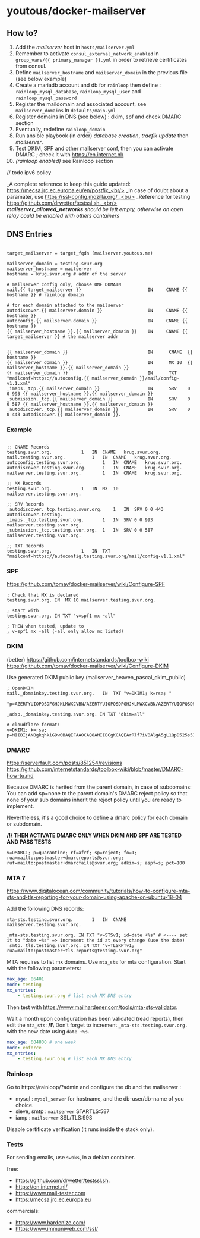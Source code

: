 # youtous/docker-mailserver

## How to?

1. Add the *mailserver* host in `hosts/mailserver.yml` 
2. Remember to activate `consul_external_network_enabled` in `group_vars/{{ primary_manager }}.yml` in order to retrieve certificates from consul.
3. Define `mailserver_hostname` and `mailserver_domain` in the previous file (see below example)
4. Create a mariadb account and db for `rainloop` then define : `rainloop_mysql_database`, `rainloop_mysql_user` and `rainloop_mysql_password` 
5. Register the maildomain and associated account, see `mailserver_domains` in `defaults/main.yml`
6. Register domains in DNS (see below) : dkim, spf and check DMARC section
7. Eventually, redefine `rainloop_domain`
8. Run ansible playbook (in order) *database creation*, *traefik update* then *mailserver*.
9. Test DKIM, SPF and other mailserver conf, then you can activate DMARC ; check it with https://en.internet.nl/
10. _(rainloop enabled)_ see Rainloop section

// todo ipv6 policy

_A complete reference to keep this guide updated: https://mecsa.jrc.ec.europa.eu/en/postfix_<br/>
_In case of doubt about a paramater, use https://ssl-config.mozilla.org/._<br/>
_Reference for testing https://github.com/drwetter/testssl.sh._<br/>
_**mailserver_allowed_networks** should be left empty, otherwise an open relay could be enabled with others containers_<br/>
## DNS Entries

```text

target_mailserver = target_fqdn (mailserver.youtous.me)

mailserver_domain = testing.svur.org
mailserver_hostname = mailserver
hostname = krug.svur.org # addr of the server

# mailserver config only, choose ONE DOMAIN
mail.{{ target_mailserver }}                         IN     CNAME {{ hostname }} # rainloop domain

# for each domain attached to the mailserver
autodiscover.{{ mailserver.domain }}                 IN     CNAME {{ hostname }}
autoconfig.{{ mailserver.domain }}                   IN     CNAME {{ hostname }}
{{ mailserver_hostname }}.{{ mailserver_domain }}    IN     CNAME {{ target_mailserver }} # the mailserver addr


{{ mailserver_domain }}                              IN      CNAME  {{ hostname }}
{{ mailserver_domain }}                              IN      MX 10  {{ mailserver_hostname }}.{{ mailserver_domain }}
{{ mailserver_domain }}                              IN      TXT    "mailconf=https://autoconfig.{{ mailserver_domain }}/mail/config-v1.1.xml"
_imaps._tcp.{{ mailserver_domain }}                  IN      SRV    0 0 993 {{ mailserver_hostname }}.{{ mailserver_domain }}
_submission._tcp.{{ mailserver_domain }}             IN      SRV    0 0 587 {{ mailserver_hostname }}.{{ mailserver_domain }}
_autodiscover._tcp.{{ mailserver_domain }}           IN      SRV    0 0 443 autodiscover.{{ mailserver_domain }}.
```

### Example 
```text

;; CNAME Records
testing.svur.org.			1	IN	CNAME	krug.svur.org.
mail.testing.svur.org.			1	IN	CNAME	krug.svur.org.
autoconfig.testing.svur.org.		1	IN	CNAME	krug.svur.org.
autodiscover.testing.svur.org.		1	IN	CNAME	krug.svur.org.
mailserver.testing.svur.org.		1	IN	CNAME	krug.svur.org.

;; MX Records
testing.svur.org.			1	IN	MX	10 mailserver.testing.svur.org.

;; SRV Records
_autodiscover._tcp.testing.svur.org.	1	IN	SRV	0 0 443 autodiscover.testing.
_imaps._tcp.testing.svur.org.		1	IN	SRV	0 0 993 mailserver.testing.svur.org.
_submission._tcp.testing.svur.org.	1	IN	SRV	0 0 587 mailserver.testing.svur.org.

;; TXT Records
testing.svur.org.			1	IN	TXT	"mailconf=https://autoconfig.testing.svur.org/mail/config-v1.1.xml"
```

### SPF
https://github.com/tomav/docker-mailserver/wiki/Configure-SPF

```text
; Check that MX is declared
testing.svur.org. IN  MX 10 mailserver.testing.svur.org.

; start with 
testing.svur.org. IN TXT "v=spf1 mx ~all" 

; THEN when tested, update to
; v=spf1 mx -all (-all only allow mx listed)
```

### DKIM
(better) https://github.com/internetstandards/toolbox-wiki
https://github.com/tomav/docker-mailserver/wiki/Configure-DKIM

Use generated DKIM public key (mailserver_heaven_pascal_dkim_public)

```text
; OpenDKIM
mail._domainkey.testing.svur.org.	IN	TXT	"v=DKIM1; k=rsa; "
	  "p=AZERTYUIOPQSDFGHJKLMWXCVBN/AZERTYUIOPQSDFGHJKLMWXCVBN/AZERTYUIOPQSDFGHJKLMWXCVBN/AZERTYUIOPQSDFGHJKLMWXCVBN/AZERTYUIOPQSDFGHJKLMWXCVBN/AZERTYUIOPQSDFGHJKLMWXCVBN/AZERTYUIOPQSDFGHJKLMWXCVBN/AZERTYUIOPQSDFGHJKLMWXCVBN" 

_adsp._domainkey.testing.svur.org. IN TXT "dkim=all"
```

```text
# cloudflare format:
v=DKIM1; k=rsa; 
p=MIIBIjANBgkqhkiG9w0BAQEFAAOCAQ8AMIIBCgKCAQEArRlf7iVBAlgA5gL1QpD525s5IIwrg3hSTtuC9exziZAV3tNSi4QnuZoIPsAepyJikSBElkRwLxoG5a1XBzrg0p7K2bE0DHNXBPccV/Xg2/PDXLHicnMvItNOCn3TXI0cYLZh7bGeHL4pDggxgQIFmgx4RF1fxhHA+Sh+Cz34mXsGWZoAWPBb3xZnB7+PJNQ8ZIFs622DNWVk00EGY9ZnbPn5fiEU8IFRHsCAuKALgvkyxlqpAQ+NNEgAfFaBYZrbJDPLgBILvP++m+FqITZiJVcQ7ayl1CL8+sMv69uAsxfjNRRj26UE+nxPU9DOUWAn72M+r42J+QPird+DXKRFZQIDAQAB
```

### DMARC
https://serverfault.com/posts/851254/revisions
https://github.com/internetstandards/toolbox-wiki/blob/master/DMARC-how-to.md

Because DMARC is herited from the parent domain, in case of subdomains: 
You can add sp=none to the parent domain's DMARC reject policy so that none of your sub domains inherit the reject policy until you are ready to implement. 

Nevertheless, it's a good choice to define a dmarc policy for each domain or subdomain.

**/!\ THEN ACTIVATE DMARC ONLY WHEN DKIM AND SPF ARE TESTED AND PASS TESTS**
 
```text
v=DMARC1; p=quarantine; rf=afrf; sp=reject; fo=1; rua=mailto:postmaster+dmarcreports@svur.org;  ruf=mailto:postmaster+dmarcfails@svur.org; adkim=s; aspf=s; pct=100
```

### MTA ?
https://www.digitalocean.com/community/tutorials/how-to-configure-mta-sts-and-tls-reporting-for-your-domain-using-apache-on-ubuntu-18-04

Add the following DNS records:
```text
mta-sts.testing.svur.org.		1	IN	CNAME	mailserver.testing.svur.org.

_mta-sts.testing.svur.org. IN TXT "v=STSv1; id=date +%s" # <---- set it to "date +%s" => increment the id at every change (use the date)
_smtp._tls.testing.svur.org. IN TXT "v=TLSRPTv1; rua=mailto:postmaster+tls-reports@testing.svur.org"
```

MTA requires to list mx domains. Use `mta_sts` for mta configuration.
Start with the following parameters:

```yaml
max_age: 86401
mode: testing 
mx_entries:
    - testing.svur.org # list each MX DNS entry
```

Then test with https://www.mailhardener.com/tools/mta-sts-validator.

Wait a month upon configuration has been validated (read reports), then edit the `mta_sts`:
**/!\\** Don't forget to increment `_mta-sts.testing.svur.org.` with the new date using `date +%s`.
```yaml
max_age: 604800 # one week
mode: enforce 
mx_entries:
    - testing.svur.org # list each MX DNS entry
```

### Rainloop
Go to https://rainloop/?admin and configure the db and the mailserver :

 - mysql : `mysql_server` for hostname, and the db-user/db-name of you choice.
 - sieve, smtp : `mailserver` STARTLS:587
 - iamp : `mailserver` SSL/TLS:993
 
Disable certificate verification (it runs inside the stack only).

### Tests

For sending emails, use `swaks`, in a debian container.

free:
- https://github.com/drwetter/testssl.sh.
- https://en.internet.nl/
- https://www.mail-tester.com
- https://mecsa.jrc.ec.europa.eu

commercials:
- https://www.hardenize.com/
- https://www.immuniweb.com/ssl/